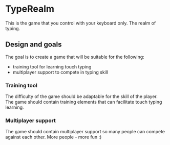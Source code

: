 # TypeRealm

This is the game that you control with your keyboard only. The realm of typing.

## Design and goals

The goal is to create a game that will be suitable for the following:

- training tool for learning touch typing
- multiplayer support to compete in typing skill

### Training tool

The difficulty of the game should be adaptable for the skill of the player. The
game should contain training elements that can facilitate touch typing learning.

### Multiplayer support

The game should contain multiplayer support so many people can compete against
each other. More people - more fun :)
